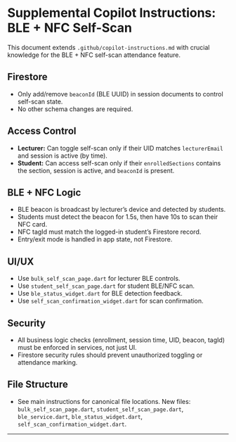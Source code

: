 # Supplemental Copilot Instructions: BLE + NFC Self-Scan


This document extends `.github/copilot-instructions.md` with crucial knowledge for the BLE + NFC self-scan attendance feature.


## Firestore
- Only add/remove `beaconId` (BLE UUID) in session documents to control self-scan state.
- No other schema changes are required.


## Access Control
- **Lecturer:** Can toggle self-scan only if their UID matches `lecturerEmail` and session is active (by time).
- **Student:** Can access self-scan only if their `enrolledSections` contains the section, session is active, and `beaconId` is present.


## BLE + NFC Logic
- BLE beacon is broadcast by lecturer’s device and detected by students.
- Students must detect the beacon for 1.5s, then have 10s to scan their NFC card.
- NFC tagId must match the logged-in student’s Firestore record.
- Entry/exit mode is handled in app state, not Firestore.


## UI/UX
- Use `bulk_self_scan_page.dart` for lecturer BLE controls.
- Use `student_self_scan_page.dart` for student BLE/NFC scan.
- Use `ble_status_widget.dart` for BLE detection feedback.
- Use `self_scan_confirmation_widget.dart` for scan confirmation.


## Security
- All business logic checks (enrollment, session time, UID, beacon, tagId) must be enforced in services, not just UI.
- Firestore security rules should prevent unauthorized toggling or attendance marking.


## File Structure
- See main instructions for canonical file locations. New files: `bulk_self_scan_page.dart`, `student_self_scan_page.dart`, `ble_service.dart`, `ble_status_widget.dart`, `self_scan_confirmation_widget.dart`.

---
